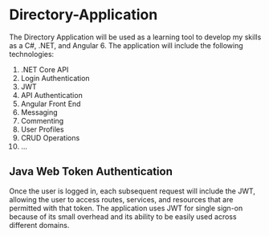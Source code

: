 # Directory-Application

The Directory Application will be used as a learning tool to develop my skills as a C#, .NET, and Angular 6.  The application will include the following technologies: 
1) .NET Core API 
2) Login Authentication
2) JWT 
3) API Authentication
3) Angular Front End
4) Messaging 
5) Commenting
6) User Profiles 
7) CRUD Operations 
8) ... 


## Java Web Token Authentication
Once the user is logged in, each subsequent request will include the JWT, allowing the user to access routes, services, and resources that are permitted with that token. The application uses JWT for single sign-on because of its small overhead and its ability to be easily used across different domains.
